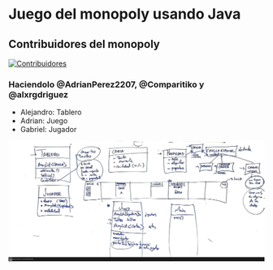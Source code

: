 # Juego del monopoly usando Java

## Contribuidores del monopoly
[![Contribuidores](https://contrib.rocks/image?repo=comparitiko/monopoly)](https://github.com/comparitiko/monopoly/graphs/contributors)

### Haciendolo @AdrianPerez2207, @Comparitiko y @alxrgdriguez

- Alejandro: Tablero
- Adrian: Juego
- Gabriel: Jugador

![clases.jpeg](clases.jpeg)
